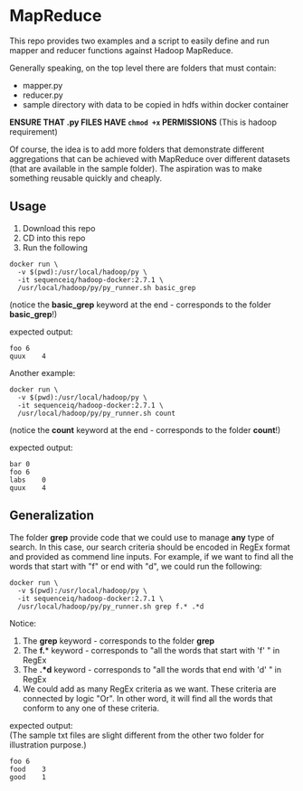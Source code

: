 # MapReduce

This repo provides two examples and a script to easily define and run mapper and reducer functions against Hadoop MapReduce.

Generally speaking, on the top level there are folders that must contain:

* mapper.py
* reducer.py
* sample directory with data to be copied in hdfs within docker container

__ENSURE THAT .py FILES HAVE `chmod +x` PERMISSIONS__
(This is hadoop requirement)

Of course, the idea is to add more folders that demonstrate different aggregations that can be achieved with MapReduce over different datasets (that are available in the sample folder). The aspiration was to make something reusable quickly and cheaply.

## Usage

1. Download this repo
2. CD into this repo
3. Run the following

```
docker run \
  -v $(pwd):/usr/local/hadoop/py \
  -it sequenceiq/hadoop-docker:2.7.1 \
  /usr/local/hadoop/py/py_runner.sh basic_grep
```
(notice the **basic_grep** keyword at the end - corresponds to the folder **basic_grep**!)

expected output:

```
foo	6
quux	4
```

Another example:

```
docker run \
  -v $(pwd):/usr/local/hadoop/py \
  -it sequenceiq/hadoop-docker:2.7.1 \
  /usr/local/hadoop/py/py_runner.sh count
```
(notice the **count** keyword at the end  - corresponds to the folder **count**!)

expected output:

```
bar	0
foo	6
labs	0
quux	4
```
## Generalization
The folder **grep** provide code that we could use to manage __any__ type of search. In this case, our search criteria should be encoded in RegEx format and provided as commend line inputs. For example, if we want to find all the words that start with "f" or end with "d", we could run the following:

```
docker run \
  -v $(pwd):/usr/local/hadoop/py \
  -it sequenceiq/hadoop-docker:2.7.1 \
  /usr/local/hadoop/py/py_runner.sh grep f.* .*d
```
Notice:
  1) The **grep** keyword - corresponds to the folder **grep**
  2) The **f.*** keyword - corresponds to "all the words that start with 'f' " in RegEx 
  3) The **\.\*d** keyword - corresponds to "all the words that end with 'd' " in RegEx 
  4) We could add as many RegEx criteria as we want. These criteria are connected by logic "Or". In other word, it will find all the words that conform to any one of these criteria. 

expected output:  
    (The sample txt files are slight different from the other two folder for illustration purpose.)
```
foo	6
food	3
good	1
```
